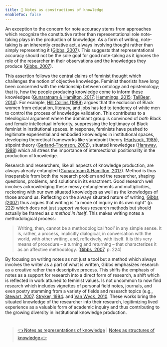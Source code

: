 ```yaml
---
title: 📖 Notes as constructions of knowledge
enableToc: false
---
```


An exception to the concern for note accuracy stems from approaches which recognize the constitutive rather than representational role note-taking plays in the production of knowledge. As a form of writing, note-taking is an inherently creative act, always involving thought rather than simply representing it ([Gibbs, 2007](References/Gibbs,%202007.md)). This suggests that representational accuracy should not be the sole goal for good note-taking as it ignores the role of the researcher in their observations and the knowledges they produce ([Gibbs, 2007](References/Gibbs,%202007.md)). 

This assertion follows the central claims of feminist thought which challenges the notion of objective knowledge. Feminist theorists have long been concerned with the relationship between ontology and epistemology; that is, how the people producing knowledge come to inform these knowledges ([Gunaratnam & Hamilton, 2017](References/Gunaratnam%20&%20Hamilton,%202017.md); [Hemmings, 2015](References/Hemmings,%202015.md); [TallBear, 2014](References/TallBear,%202014.md)). For example, [Hill Collins (1989)](References/Hill%20Collins,%201989.md) argues that the exclusion of Black women from education, literacy, and jobs has led to tendency of white men to control the process of knowledge validation. This contributes to a teleological argument where the dominant group is convinced of *both* Black and female intellectual inferiority, suppressing the legitimacy of Black feminist in institutional spaces. In response, feminists have pushed to legitimate experiential and embodied knowledges in institutional spaces, developing theoretical frameworks like standpoint theory ([Hartsock, 1985](References/Hartsock,%201985.md)), sitpoint theory ([Garland-Thomson, 2002](References/Garland-Thomson,%202002.md)), situated knowledges ([Haraway, 1988](References/Haraway,%201988.md)) which all stress the importance of intersectional positionality in the production of knowledge. 

Research and researchers, like all aspects of knowledge production, are always already entangled ([Gunaratnam & Hamilton, 2017](References/Gunaratnam%20&%20Hamilton,%202017.md)). Method is thus inseparable from both the research problem and the researcher, shaping questions, problems, and solutions in its enactment. Good research well involves acknowledging these messy entanglements and multiplicities, reckoning with our own situated knowledges as well as the knowledges of those around us. Reflecting on the always situated nature of writing, [Gibbs (2007)](References/Gibbs,%202007.md) thus argues that writing is "a mode of inquiry in its own right" (p. 222) which does not just *support* various research methods but should actually be framed as *a method in itself*. This makes writing notes a methodological process:

 > 
 > Writing, then, cannot be a methodological ‘tool’ in any simple sense. It is, rather, a process, implicitly dialogical, in conversation with the world, with other writing, and, reflexively, with itself. It is this very means of procedure – a turning and returning – that characterizes it as an affective methodology. ([Gibbs, 2007](References/Gibbs,%202007.md), p.  224)

By focusing on writing notes as not just a tool but a method which always involves the writer as a part of what is written, Gibbs emphasizes research as a creative rather than descriptive process. This shifts the emphasis of notes as a support for research into a direct form of research, a shift which is reflected in work attuned to feminist values. Is not uncommon to now find research which includes vignettes of personal field notes, journals, and even poetry stemming from a variety of fields and research topics (e.g., [Stewart, 2007](References/Stewart,%202007.md). [Stryker, 1994](References/Stryker,%201994.md). and [Van Wyck, 2010](References/Van%20Wyck,%202010.md). These works bring the situated knowledge of the researcher into their research, legitimizing lived experience as a valuable form of academic inquiry and thus contributing to the growing diversity in institutional knowledge production.

# 

 > 
 > [👈 Notes as representations of knowledge](pa3%20Notes%20as%20representations%20of%20knowledge.md) | [Notes as structures of knowledge 👉](pa5%20Notes%20as%20structures%20of%20knowledge.md)
